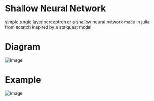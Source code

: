 # Shallow Neural Network
simple single layer perceptron or a shallow neural network made in julia from scratch inspired by a statquest model

# Diagram
![image](https://github.com/user-attachments/assets/7b9988af-eb58-40f4-8a14-6f80489b06b4)

# Example
![image](https://github.com/user-attachments/assets/77a10a15-e03b-4551-a304-776a9b79549c)
